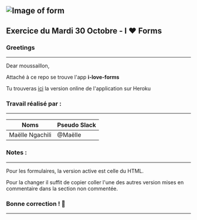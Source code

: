 
## ![Image of form](http://www.itspaydayonline.com/images/resources/employer-form-icon.png)

## Exercice du Mardi 30 Octobre - I :heart: Forms

### Greetings
--------------------------------------------------
Dear moussaillon,

Attaché à ce repo se trouve l'app <strong>i-love-forms</strong>

Tu trouveras [ici](https://i-luv-forms.herokuapp.com/) la version online de l'application sur Heroku

### Travail réalisé par :
--------------------------------------------------
Noms | Pseudo Slack
------------ | -------------
Maëlle Ngachili|@Maëlle

### Notes :
--------------------------------------------------

Pour les formulaires, la version active est celle du HTML.

Pour la changer il suffit de copier coller l'une des autres version mises en commentaire dans la section non commentée.


### Bonne correction ! :poop:
--------------------------------------------------
